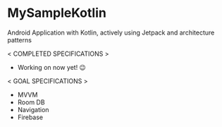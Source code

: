 # MySampleKotlin
Android Application with Kotlin, actively using Jetpack and architecture patterns

< COMPLETED SPECIFICATIONS >

- Working on now yet! 😉

< GOAL SPECIFICATIONS >

- MVVM
- Room DB
- Navigation
- Firebase
